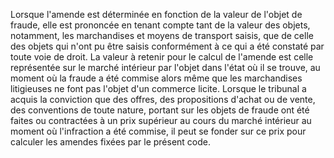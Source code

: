 Lorsque l'amende est déterminée en fonction de la
valeur de l'objet de fraude, elle est prononcée en tenant compte tant de
la valeur des objets, notamment, les marchandises et moyens de transport
saisis, que de celle des objets qui n'ont pu être saisis conformément à
ce qui a été constaté par toute voie de droit.
La valeur à retenir pour le calcul de l'amende est celle représentée sur
le marché intérieur par l'objet dans l'état où il se trouve, au moment
où la fraude a été commise alors même que les marchandises litigieuses
ne font pas l'objet d'un commerce licite.
Lorsque le tribunal a acquis la conviction que des offres, des
propositions d'achat ou de vente, des conventions de toute nature,
portant sur les objets de fraude ont été faites ou contractées à un prix
supérieur au cours du marché intérieur au moment où l'infraction a été
commise, il peut se fonder sur ce prix pour calculer les amendes fixées
par
le présent code.